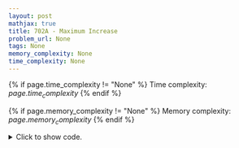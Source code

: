 ```yaml
---
layout: post
mathjax: true
title: 702A - Maximum Increase
problem_url: None
tags: None
memory_complexity: None
time_complexity: None
---
```




{% if page.time_complexity != "None" %}
Time complexity: ${{ page.time_complexity }}$
{% endif %}

{% if page.memory_complexity != "None" %}
Memory complexity: ${{ page.memory_complexity }}$
{% endif %}

<details>
<summary>
<p style="display:inline">Click to show code.</p>
</summary>
```cpp
{% raw %}
using namespace std;
int n;
int a[100010];
int solve(void)
{
    int ans = 1;
    int cur = 1;
    for (int i = 1; i < n; ++i)
    {
        if (a[i] > a[i - 1])
            ++cur;
        else
            cur = 1;
        ans = max(ans, cur);
    }
    return ans;
}
int main(void)
{
    cin >> n;
    for (int i = 0; i < n; ++i)
        cin >> a[i];
    cout << solve() << endl;
    return 0;
}

{% endraw %}
```
</details>

